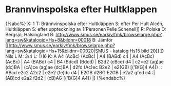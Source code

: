 # Brannvinspolska efter Hultklappen

{%abc%}
X: 1
T: Brännvinspolska efter Hultkläppen
S: efter Per Hult Alcén, Hultkläppen
S: efter uppteckning av [[Personer/Pelle Schenell]]
R: Polska
O: Bergsjö, Hälsingland
B: http://www.smus.se/earkiv/fmk/browselarge.php?lang=sw&katalogid=Hs+8&bildnr=00018
B: Jämför [[http://www.smus.se/earkiv/fmk/browselarge.php?lang=sw&katalogid=Hs+15&bildnr=00020|SMUS - katalog Hs15 bild 20]]
Z: Nils L
M: 3/4
L: 1/16
K: A
A4 (AcBc) (AcBc) | A4 (BABd) c4 | A4 (AcBc) (AcBc) | A4 (BABd) c4 |
B4 (Bdcd) (Bdcd) | B2d2 (cBce) d4 | c2>e2 (ag)ae (dc)BA | (cA)ce (ag)ae (dc)BA |
d2fd (Ac)ec B2e2 | e2(GB) [('B(G]4 A4)) :: ABcd e2c2 A2c2 | e2e2 (fe)dc d4 |
E2GB d2BG E2GB | e2a2 gfed c4 :| (AB)cd e2a2 f2d2 | (cB)AG [('B(G]4 A4)) |]
{%endabc%}
